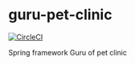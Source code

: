# guru-pet-clinic

[![CircleCI](https://circleci.com/gh/AshGale/guru-pet-clinic/tree/master.svg?style=svg)](https://circleci.com/gh/AshGale/guru-pet-clinic/tree/master)

Spring framework Guru of pet clinic
